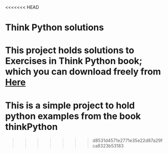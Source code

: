 <<<<<<< HEAD
# Think Python solutions
This project holds solutions to Exercises in Think Python book; which you can download freely from [Here](http://greenteapress.com/wp/think-python-2e/)
=======
# This is a simple project to hold python examples from the book thinkPython
>>>>>>> d8531d4571e2771e35e22d87a29fca8323b53183
